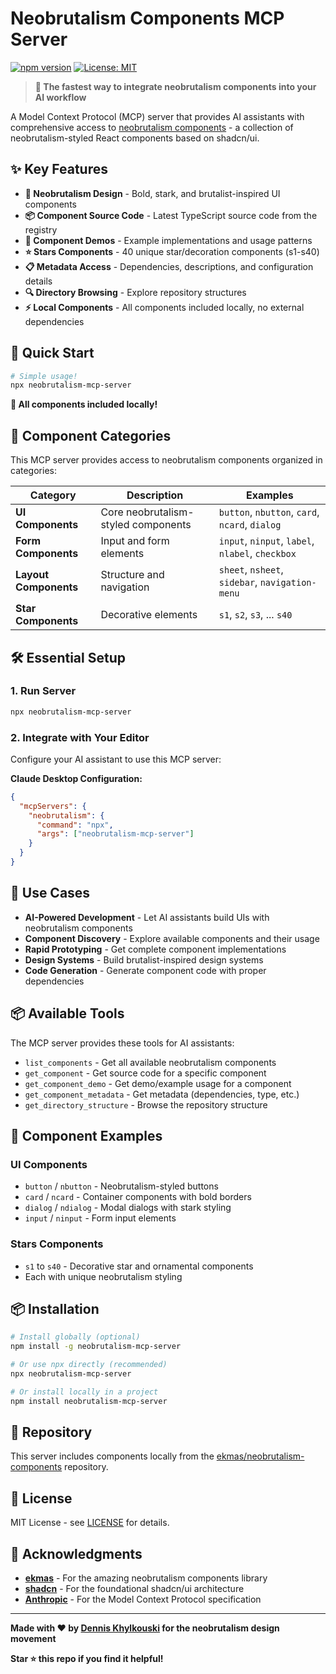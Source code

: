 # Neobrutalism Components MCP Server

[![npm version](https://badge.fury.io/js/neobrutalism-mcp-server.svg)](https://badge.fury.io/js/neobrutalism-mcp-server)
[![License: MIT](https://img.shields.io/badge/License-MIT-yellow.svg)](https://opensource.org/licenses/MIT)

> **🚀 The fastest way to integrate neobrutalism components into your AI workflow**

A Model Context Protocol (MCP) server that provides AI assistants with comprehensive access to [neobrutalism components](https://neobrutalism.dev/) - a collection of neobrutalism-styled React components based on shadcn/ui.

## ✨ Key Features

- **🎯 Neobrutalism Design** - Bold, stark, and brutalist-inspired UI components
- **📦 Component Source Code** - Latest TypeScript source code from the registry
- **🎨 Component Demos** - Example implementations and usage patterns  
- **⭐ Stars Components** - 40 unique star/decoration components (s1-s40)
- **📋 Metadata Access** - Dependencies, descriptions, and configuration details
- **🔍 Directory Browsing** - Explore repository structures
- **⚡ Local Components** - All components included locally, no external dependencies

## 🚀 Quick Start

```bash
# Simple usage!
npx neobrutalism-mcp-server
```

**🎯 All components included locally!**

## 🎨 Component Categories

This MCP server provides access to neobrutalism components organized in categories:

| Category | Description | Examples |
|----------|-------------|----------|
| **UI Components** | Core neobrutalism-styled components | `button`, `nbutton`, `card`, `ncard`, `dialog` |
| **Form Components** | Input and form elements | `input`, `ninput`, `label`, `nlabel`, `checkbox` |
| **Layout Components** | Structure and navigation | `sheet`, `nsheet`, `sidebar`, `navigation-menu` |
| **Star Components** | Decorative elements | `s1`, `s2`, `s3`, ... `s40` |

## 🛠️ Essential Setup

### 1. Run Server
```bash
npx neobrutalism-mcp-server
```

### 2. Integrate with Your Editor
Configure your AI assistant to use this MCP server:

**Claude Desktop Configuration:**
```json
{
  "mcpServers": {
    "neobrutalism": {
      "command": "npx",
      "args": ["neobrutalism-mcp-server"]
    }
  }
}
```

## 🎯 Use Cases

- **AI-Powered Development** - Let AI assistants build UIs with neobrutalism components
- **Component Discovery** - Explore available components and their usage
- **Rapid Prototyping** - Get complete component implementations
- **Design Systems** - Build brutalist-inspired design systems
- **Code Generation** - Generate component code with proper dependencies

## 📦 Available Tools

The MCP server provides these tools for AI assistants:

- `list_components` - Get all available neobrutalism components
- `get_component` - Get source code for a specific component
- `get_component_demo` - Get demo/example usage for a component
- `get_component_metadata` - Get metadata (dependencies, type, etc.)
- `get_directory_structure` - Browse the repository structure

## 🎨 Component Examples

### UI Components
- `button` / `nbutton` - Neobrutalism-styled buttons
- `card` / `ncard` - Container components with bold borders
- `dialog` / `ndialog` - Modal dialogs with stark styling
- `input` / `ninput` - Form input elements

### Stars Components
- `s1` to `s40` - Decorative star and ornamental components
- Each with unique neobrutalism styling

## 📦 Installation

```bash
# Install globally (optional)
npm install -g neobrutalism-mcp-server

# Or use npx directly (recommended)
npx neobrutalism-mcp-server

# Or install locally in a project
npm install neobrutalism-mcp-server
```

## 🔗 Repository

This server includes components locally from the [ekmas/neobrutalism-components](https://github.com/ekmas/neobrutalism-components) repository.

## 📄 License

MIT License - see [LICENSE](LICENSE) for details.

## 🙏 Acknowledgments

- **[ekmas](https://github.com/ekmas)** - For the amazing neobrutalism components library
- **[shadcn](https://github.com/shadcn)** - For the foundational shadcn/ui architecture
- **[Anthropic](https://anthropic.com)** - For the Model Context Protocol specification

---

**Made with ❤️ by [Dennis Khylkouski](https://github.com/dennisimoo) for the neobrutalism design movement**

**Star ⭐ this repo if you find it helpful!**